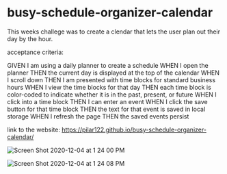 # busy-schedule-organizer-calendar

This weeks challege was to create a clendar that lets the user plan out their day by the hour.

acceptance criteria:

GIVEN I am using a daily planner to create a schedule
WHEN I open the planner
THEN the current day is displayed at the top of the calendar
WHEN I scroll down
THEN I am presented with time blocks for standard business hours
WHEN I view the time blocks for that day
THEN each time block is color-coded to indicate whether it is in the past, present, or future
WHEN I click into a time block
THEN I can enter an event
WHEN I click the save button for that time block
THEN the text for that event is saved in local storage
WHEN I refresh the page
THEN the saved events persist


link to the website: https://pilar122.github.io/busy-schedule-organizer-calendar/

![Screen Shot 2020-12-04 at 1 24 00 PM](https://user-images.githubusercontent.com/71223784/101211257-21e83f00-3634-11eb-9241-a51f209ecd8e.png)

![Screen Shot 2020-12-04 at 1 24 08 PM](https://user-images.githubusercontent.com/71223784/101211320-3f1d0d80-3634-11eb-9d47-a2237cf7da71.png)

